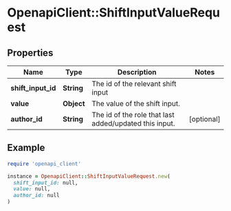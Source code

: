 # OpenapiClient::ShiftInputValueRequest

## Properties

| Name | Type | Description | Notes |
| ---- | ---- | ----------- | ----- |
| **shift_input_id** | **String** | The id of the relevant shift input |  |
| **value** | **Object** | The value of the shift input. |  |
| **author_id** | **String** | The id of the role that last added/updated this input. | [optional] |

## Example

```ruby
require 'openapi_client'

instance = OpenapiClient::ShiftInputValueRequest.new(
  shift_input_id: null,
  value: null,
  author_id: null
)
```

